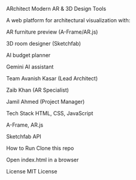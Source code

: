 ARchitect
Modern AR & 3D Design Tools

A web platform for architectural visualization with:

AR furniture preview (A-Frame/AR.js)

3D room designer (Sketchfab)

AI budget planner

Gemini AI assistant

Team
Avanish Kasar (Lead Architect)

Zaib Khan (AR Specialist)

Jamil Ahmed (Project Manager)

Tech Stack
HTML, CSS, JavaScript

A-Frame, AR.js

Sketchfab API

How to Run
Clone this repo

Open index.html in a browser

License
MIT License
